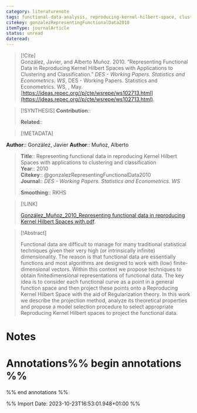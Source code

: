 ```yaml
---
category: literaturenote
tags: functional-data-analysis, reproducing-kernel-hilbert-space, clustering, classification
citekey: gonzalezRepresentingFunctionalData2010
itemType: journalArticle
status: unread  
dateread:  
---
```


> [!Cite]  
> González, Javier, and Alberto Muñoz. 2010. “Representing Functional Data in Reproducing Kernel Hilbert Spaces with Applications to Clustering and Classification.” _DES - Working Papers. Statistics and Econometrics. WS_, DES - Working Papers. Statistics and Econometrics. WS, , May. [https://ideas.repec.org//p/cte/wsrepe/ws102713.html](https://ideas.repec.org//p/cte/wsrepe/ws102713.html).

> [!SYNTHESIS] 
>**Contribution**::
>
>**Related**:: 
>

> [!METADATA]  
>
**Author**:: González, Javier
**Author**:: Muñoz, Alberto<br>
> **Title**:: Representing functional data in reproducing Kernel Hilbert Spaces with applications to clustering and classification    
> **Year**:: 2010     
> **Citekey**:: @gonzalezRepresentingFunctionalData2010    
>**Journal**:: *DES - Working Papers. Statistics and Econometrics. WS*    
>    
>     
>    
>    
>     
>    
>**Smoothing**:: RKHS    
>

> [!LINK] 
>
> [González_Muñoz_2010_Representing functional data in reproducing Kernel Hilbert Spaces with.pdf](file:///Users/steven/Library/CloudStorage/GoogleDrive-steven.golovkine@ul.ie/My%20Drive/bibliography/DES%20-%20Working%20Papers.%20Statistics%20and%20Econometrics.%20WS/2010/González_Muñoz_2010_Representing%20functional%20data%20in%20reproducing%20Kernel%20Hilbert%20Spaces%20with.pdf).

>[!Abstract]
>
>Functional data are difficult to manage for many traditional statistical techniques given their very high (or intrinsically infinite) dimensionality. The reason is that functional data are essentially functions and most algorithms are designed to work with (low) finite-dimensional vectors. Within this context we propose techniques to obtain finitedimensional representations of functional data. The key idea is to consider each functional curve as a point in a general function space and then project these points onto a Reproducing Kernel Hilbert Space with the aid of Regularization theory. In this work we describe the projection method, analyze its theoretical properties and propose a model selection procedure to select appropriate Reproducing Kernel Hilbert spaces to project the functional data.
>>


# Notes<br>
# Annotations%% begin annotations %%  
 
  
%% end annotations %%

%% Import Date: 2023-10-23T16:53:01.948+01:00 %%

